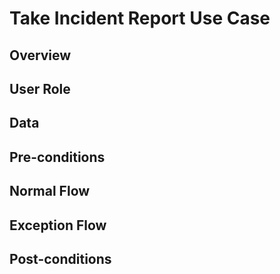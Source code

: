 # Take Incident Report Use Case

## Overview



## User Role



## Data



## Pre-conditions



## Normal Flow



## Exception Flow



## Post-conditions




